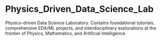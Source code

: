 # Physics_Driven_Data_Science_Lab
Physics-driven Data Science Laboratory. Contains foundational tutorials, comprehensive EDA/ML projects, and interdisciplinary explorations at the frontier of Physics, Mathematics, and Artificial Intelligence.
